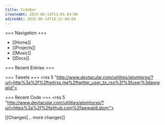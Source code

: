 ```yaml
---
title: SideBar
createdAt: 2015-06-14T11:01-04:00
editedAt: 2015-06-14T14:22-04:00
---
```


=== Navigation ===
* [[Home]]
* [[Projects]]
* [[Music]]
* [[Docs]]

=== Recent Entries ===
<headlines>

=== Tweets ===
<rss 5 "http://www.devtacular.com/utilities/atomtorss/?url=http%3a%2f%2ftwitrss.me%2ftwitter_user_to_rss%2f%3fuser%3dawwaiid">

=== Recent Code ===
<rss 5 "http://www.devtacular.com/utilities/atomtorss/?url=https%3a%2f%2fgithub.com%2fawwaiid.atom">

<SimpleChanges>[[Changes|... more changes]]


